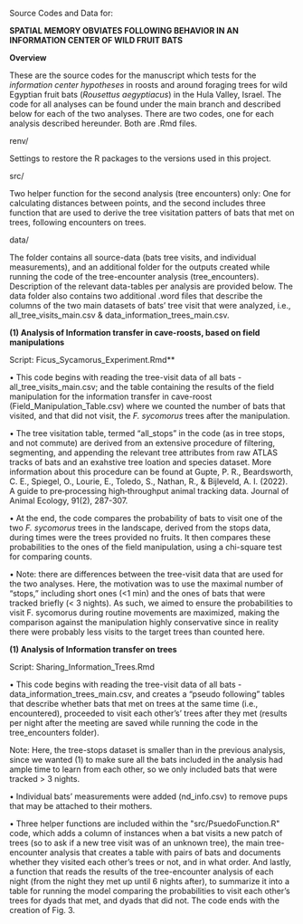 Source Codes and Data for:

**SPATIAL MEMORY OBVIATES FOLLOWING BEHAVIOR IN AN INFORMATION CENTER OF WILD FRUIT BATS**

**Overview**

These are the source codes for the manuscript which tests for the _information center hypotheses_ in roosts and around foraging trees for wild Egyptian fruit bats (_Rousettus aegyptiacus_) in the Hula Valley, Israel. 
The code for all analyses can be found under the main branch and described below for each of the two analyses. 
There are two codes, one for each analysis described hereunder. Both are .Rmd files. 

renv/

Settings to restore the R packages to the versions used in this project.

src/

Two helper function for the second analysis (tree encounters) only: One for calculating distances
between points, and the second includes three function that are used to derive the tree visitation patters of bats that met on trees, following encounters on trees. 

data/

The folder contains all source-data (bats tree visits, and individual measurements), and an additional folder for the outputs created while running the code of the tree-encounter analysis (tree_encounters). Description of the relevant data-tables per analysis are provided below. The data folder also contains two additional .word files that describe the columns of the two main datasets of bats’ tree visit that were analyzed, i.e., all_tree_visits_main.csv & data_information_trees_main.csv. 

**(1) Analysis of Information transfer in cave-roosts, based on field manipulations**

Script: Ficus_Sycamorus_Experiment.Rmd**

•	This code begins with reading the tree-visit data of all bats - all_tree_visits_main.csv; and the table containing the results of the field manipulation for the information transfer in cave-roost (Field_Manipulation_Table.csv) where we counted the number of bats that visited, and that did not visit, the _F. sycomorus_ trees after the manipulation.

•	The tree visitation table, termed “all_stops” in the code (as in tree stops, and not commute) are derived from an extensive procedure of filtering, segmenting, and appending the relevant tree attributes from raw ATLAS tracks of bats and an exahstive tree loation and species dataset. More information about this procedure can be found at Gupte, P. R., Beardsworth, C. E., Spiegel, O., Lourie, E., Toledo, S., Nathan, R., & Bijleveld, A. I. (2022). A guide to pre‐processing high‐throughput animal tracking data. Journal of Animal Ecology, 91(2), 287-307. 

•	At the end, the code compares the probability of bats to visit one of the two _F. sycomorus_ trees in the landscape, derived from the stops data, during times were the trees provided no fruits. It then compares these probabilities to the ones of the field manipulation, using a chi-square test for comparing counts.

•	Note: there are differences between the tree-visit data that are used for the two analyses. Here, the motivation was to use the maximal number of “stops,” including short ones (<1 min) and the ones of bats that were tracked briefly (< 3 nights). As such, we aimed to ensure the probabilities to visit F. sycomorus during routine movements are maximized, making the comparison against the manipulation highly conservative since in reality there were probably less visits to the target trees than counted here.  

**(1) Analysis of Information transfer on trees** 

Script: Sharing_Information_Trees.Rmd

•	This code begins with reading the tree-visit data of all bats - data_information_trees_main.csv, and creates a “pseudo following” tables that describe whether bats that met on trees at the same time (i.e., encountered), proceeded to visit each other’s’ trees after they met (results per night after the meeting are saved while running the code in the tree_encounters folder). 

Note: Here, the tree-stops dataset is smaller than in the previous analysis, since we wanted (1) to make sure all the bats included in the analysis had ample time to learn from each other, so we only included bats that were tracked > 3 nights. 

•	Individual bats’ measurements were added (nd_info.csv) to remove pups that may be attached to their mothers. 

•	Three helper functions are included within the "src/PsuedoFunction.R" code, which adds a column of instances when a bat visits a new patch of trees (so to ask if a new tree visit was of an unknown tree), the main tree-encounter analysis that creates a table with pairs of bats and documents whether they visited each other’s trees or not, and in what order. And lastly, a function that reads the results of the tree-encounter analysis of each night (from the night they met up until 6 nights after), to summarize it into a table for running the model comparing the probabilities to visit each other’s trees for dyads that met, and dyads that did not. The code ends with the creation of Fig. 3. 

